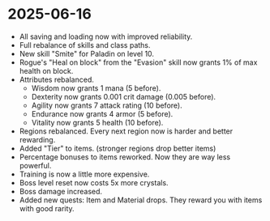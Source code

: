 # 2025-06-16

- All saving and loading now with improved reliability.
- Full rebalance of skills and class paths.
- New skill "Smite" for Paladin on level 10.
- Rogue's "Heal on block" from the "Evasion" skill now grants 1% of max health on block.
- Attributes rebalanced.
  - Wisdom now grants 1 mana (5 before).
  - Dexterity now grants 0.001 crit damage (0.005 before).
  - Agility now grants 7 attack rating (10 before).
  - Endurance now grants 4 armor (5 before).
  - Vitality now grants 5 health (10 before).
- Regions rebalanced. Every next region now is harder and better rewarding.
- Added "Tier" to items. (stronger regions drop better items)
- Percentage bonuses to items reworked. Now they are way less powerful.
- Training is now a little more expensive.
- Boss level reset now costs 5x more crystals.
- Boss damage increased.
- Added new quests: Item and Material drops. They reward you with items with good rarity.
